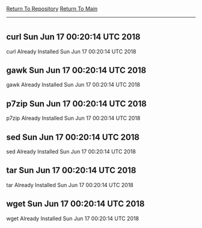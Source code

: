 [Return To Repository](https://github.com/deathbybandaid/piholeparser/)
[Return To Main](https://github.com/deathbybandaid/piholeparser/blob/master/RecentRunLogs/Mainlog.md)
____________________________________
# 
## curl Sun Jun 17 00:20:14 UTC 2018
curl Already Installed Sun Jun 17 00:20:14 UTC 2018
## gawk Sun Jun 17 00:20:14 UTC 2018
gawk Already Installed Sun Jun 17 00:20:14 UTC 2018
## p7zip Sun Jun 17 00:20:14 UTC 2018
p7zip Already Installed Sun Jun 17 00:20:14 UTC 2018
## sed Sun Jun 17 00:20:14 UTC 2018
sed Already Installed Sun Jun 17 00:20:14 UTC 2018
## tar Sun Jun 17 00:20:14 UTC 2018
tar Already Installed Sun Jun 17 00:20:14 UTC 2018
## wget Sun Jun 17 00:20:14 UTC 2018
wget Already Installed Sun Jun 17 00:20:14 UTC 2018
